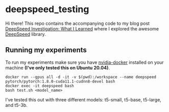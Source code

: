 # deepspeed_testing

Hi there! This repo contains the accompanying code to my blog post [DeepSpeed Investigation: What I Learned](https://nathancooper.io/i-am-a-nerd/deepspeed/deep-learning/2021/05/03/DeepSpeed-Investigation.html) where I explored the awesome [DeepSpeed](https://www.deepspeed.ai/) library.

## Running my experiments
To run my experiments make sure you have [nvidia-docker](https://github.com/NVIDIA/nvidia-docker) installed on your machine **(I've only tested this on Ubuntu 20.04)**.

```
docker run --gpus all -d -it -v $(pwd):/workspace --name deepspeed pytorch/pytorch:1.8.0-cuda11.1-cudnn8-devel bash
docker exec -it deepspeed bash
bash test.sh <model_name>
```

I've tested this out with three different models: t5-small, t5-base, t5-large, and t5-3b.